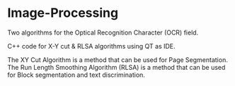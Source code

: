 # Image-Processing
Two algorithms for the Optical Recognition Character (OCR) field.

C++ code for X-Y cut &amp; RLSA  algorithms using QT  as IDE.
 
The XY Cut Algorithm is a method that can be used for Page Segmentation.
The Run Length Smoothing Algorithm (RLSA) is a method that can be used for Block segmentation and text discrimination.
